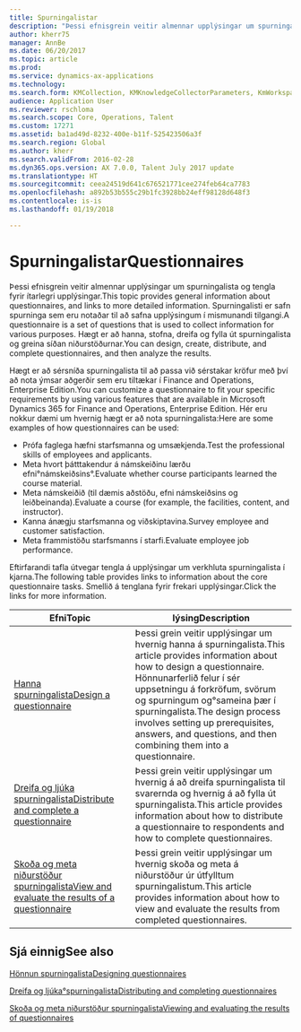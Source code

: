 ```yaml
---
title: Spurningalistar
description: "Þessi efnisgrein veitir almennar upplýsingar um spurningalista og tengla fyrir ítarlegri upplýsingar. Spurningalisti er safn spurninga sem eru notaðar til að safna upplýsingum í mismunandi tilgangi. Hægt er að hanna, stofna, dreifa og fylla út spurningalista og greina síðan niðurstöðurnar."
author: kherr75
manager: AnnBe
ms.date: 06/20/2017
ms.topic: article
ms.prod: 
ms.service: dynamics-ax-applications
ms.technology: 
ms.search.form: KMCollection, KMKnowledgeCollectorParameters, KmWorkspace
audience: Application User
ms.reviewer: rschloma
ms.search.scope: Core, Operations, Talent
ms.custom: 17271
ms.assetid: ba1ad49d-8232-400e-b11f-525423506a3f
ms.search.region: Global
ms.author: kherr
ms.search.validFrom: 2016-02-28
ms.dyn365.ops.version: AX 7.0.0, Talent July 2017 update
ms.translationtype: HT
ms.sourcegitcommit: ceea24519d641c676521771cee274feb64ca7783
ms.openlocfilehash: a892b53b555c29b1fc3928bb24eff98128d648f3
ms.contentlocale: is-is
ms.lasthandoff: 01/19/2018

---
```


# <a name="questionnaires"></a><span data-ttu-id="495c6-105">Spurningalistar</span><span class="sxs-lookup"><span data-stu-id="495c6-105">Questionnaires</span></span>

<span data-ttu-id="495c6-106">Þessi efnisgrein veitir almennar upplýsingar um spurningalista og tengla fyrir ítarlegri upplýsingar.</span><span class="sxs-lookup"><span data-stu-id="495c6-106">This topic provides general information about questionnaires, and links to more detailed information.</span></span> <span data-ttu-id="495c6-107">Spurningalisti er safn spurninga sem eru notaðar til að safna upplýsingum í mismunandi tilgangi.</span><span class="sxs-lookup"><span data-stu-id="495c6-107">A questionnaire is a set of questions that is used to collect information for various purposes.</span></span> <span data-ttu-id="495c6-108">Hægt er að hanna, stofna, dreifa og fylla út spurningalista og greina síðan niðurstöðurnar.</span><span class="sxs-lookup"><span data-stu-id="495c6-108">You can design, create, distribute, and complete questionnaires, and then analyze the results.</span></span> 

<span data-ttu-id="495c6-109">Hægt er að sérsníða spurningalista til að passa við sérstakar kröfur með því að nota ýmsar aðgerðir sem eru tiltækar í Finance and Operations, Enterprise Edition.</span><span class="sxs-lookup"><span data-stu-id="495c6-109">You can customize a questionnaire to fit your specific requirements by using various features that are available in Microsoft Dynamics 365 for Finance and Operations, Enterprise Edition.</span></span> <span data-ttu-id="495c6-110">Hér eru nokkur dæmi um hvernig hægt er að nota spurningalista:</span><span class="sxs-lookup"><span data-stu-id="495c6-110">Here are some examples of how questionnaires can be used:</span></span>

-   <span data-ttu-id="495c6-111">Prófa faglega hæfni starfsmanna og umsækjenda.</span><span class="sxs-lookup"><span data-stu-id="495c6-111">Test the professional skills of employees and applicants.</span></span>
-   <span data-ttu-id="495c6-112">Meta hvort þátttakendur á námskeiðinu lærðu efni°námskeiðsins°.</span><span class="sxs-lookup"><span data-stu-id="495c6-112">Evaluate whether course participants learned the course material.</span></span>
-   <span data-ttu-id="495c6-113">Meta námskeiðið (til dæmis aðstöðu, efni námskeiðsins og leiðbeinanda).</span><span class="sxs-lookup"><span data-stu-id="495c6-113">Evaluate a course (for example, the facilities, content, and instructor).</span></span>
-   <span data-ttu-id="495c6-114">Kanna ánægju starfsmanna og viðskiptavina.</span><span class="sxs-lookup"><span data-stu-id="495c6-114">Survey employee and customer satisfaction.</span></span>
-   <span data-ttu-id="495c6-115">Meta frammistöðu starfsmanns í starfi.</span><span class="sxs-lookup"><span data-stu-id="495c6-115">Evaluate employee job performance.</span></span>

<span data-ttu-id="495c6-116">Eftirfarandi tafla útvegar tengla á upplýsingar um verkhluta spurningalista í kjarna.</span><span class="sxs-lookup"><span data-stu-id="495c6-116">The following table provides links to information about the core questionnaire tasks.</span></span> <span data-ttu-id="495c6-117">Smellið á tenglana fyrir frekari upplýsingar.</span><span class="sxs-lookup"><span data-stu-id="495c6-117">Click the links for more information.</span></span>

| <span data-ttu-id="495c6-118">Efni</span><span class="sxs-lookup"><span data-stu-id="495c6-118">Topic</span></span>| <span data-ttu-id="495c6-119">lýsing</span><span class="sxs-lookup"><span data-stu-id="495c6-119">Description</span></span>|
|------|------------|
| [<span data-ttu-id="495c6-120">Hanna spurningalista</span><span class="sxs-lookup"><span data-stu-id="495c6-120">Design a questionnaire</span></span>](design-questionnaires.md)  | <span data-ttu-id="495c6-121">Þessi grein veitir upplýsingar um hvernig hanna á spurningalista.</span><span class="sxs-lookup"><span data-stu-id="495c6-121">This article provides information about how to design a questionnaire.</span></span> <span data-ttu-id="495c6-122">Hönnunarferlið felur í sér uppsetningu á forkröfum, svörum og spurningum og°sameina þær í spurningalista.</span><span class="sxs-lookup"><span data-stu-id="495c6-122">The design process involves setting up prerequisites, answers, and questions, and then combining them into a questionnaire.</span></span> |
| [<span data-ttu-id="495c6-123">Dreifa og ljúka spurningalista</span><span class="sxs-lookup"><span data-stu-id="495c6-123">Distribute and complete a questionnaire</span></span>](distribute-questionnaires.md)  | <span data-ttu-id="495c6-124">Þessi grein veitir upplýsingar um hvernig á að dreifa spurningalista til svarernda og hvernig á að fylla út spurningalista.</span><span class="sxs-lookup"><span data-stu-id="495c6-124">This article provides information about how to distribute a questionnaire to respondents and how to complete questionnaires.</span></span>                                                                       |
| [<span data-ttu-id="495c6-125">Skoða og meta niðurstöður spurningalista</span><span class="sxs-lookup"><span data-stu-id="495c6-125">View and evaluate the results of a questionnaire</span></span>](evaluate-questionnaire-results.md) | <span data-ttu-id="495c6-126">Þessi grein veitir upplýsingar um hvernig skoða og meta á niðurstöður úr útfylltum spurningalistum.</span><span class="sxs-lookup"><span data-stu-id="495c6-126">This article provides information about how to view and evaluate the results from completed questionnaires.</span></span>                                                                                        |



<a name="see-also"></a><span data-ttu-id="495c6-127">Sjá einnig</span><span class="sxs-lookup"><span data-stu-id="495c6-127">See also</span></span>
--------

[<span data-ttu-id="495c6-128">Hönnun spurningalista</span><span class="sxs-lookup"><span data-stu-id="495c6-128">Designing questionnaires</span></span>](design-questionnaires.md)

[<span data-ttu-id="495c6-129">Dreifa og ljúka°spurningalista</span><span class="sxs-lookup"><span data-stu-id="495c6-129">Distributing and completing questionnaires</span></span>](distribute-questionnaires.md)

[<span data-ttu-id="495c6-130">Skoða og meta niðurstöður spurningalista</span><span class="sxs-lookup"><span data-stu-id="495c6-130">Viewing and evaluating the results of questionnaires</span></span>](evaluate-questionnaire-results.md)


